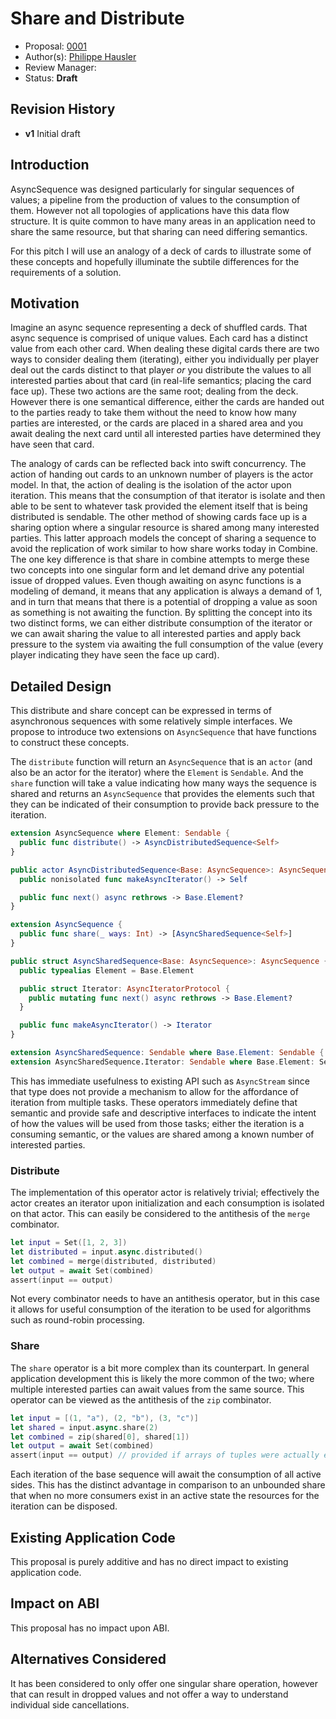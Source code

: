 # Share and Distribute

* Proposal: [0001](0001-share-distribute.md)
* Author(s): [Philippe Hausler](https://github.com/phausler)
* Review Manager: 
* Status: **Draft**

## Revision History
* **v1** Initial draft

## Introduction

AsyncSequence was designed particularly for singular sequences of values; a pipeline from the production of values to the consumption of them. However not all topologies of applications have this data flow structure. It is quite common to have many areas in an application need to share the same resource, but that sharing can need differing semantics.

For this pitch I will use an analogy of a deck of cards to illustrate some of these concepts and hopefully illuminate the subtile differences for the requirements of a solution.

## Motivation

Imagine an async sequence representing a deck of shuffled cards. That async sequence is comprised of unique values. Each card has a distinct value from each other card. When dealing these digital cards there are two ways to consider dealing them (iterating), either you individually per player deal out the cards distinct to that player _or_ you distribute the values to all interested parties about that card (in real-life semantics; placing the card face up). These two actions are the same root; dealing from the deck. However there is one semantical difference, either the cards are handed out to the parties ready to take them without the need to know how many parties are interested, or the cards are placed in a shared area and you await dealing the next card until all interested parties have determined they have seen that card.

The analogy of cards can be reflected back into swift concurrency. The action of handing out cards to an unknown number of players is the actor model. In that, the action of dealing is the isolation of the actor upon iteration. This means that the consumption of that iterator is isolate and then able to be sent to whatever task provided the element itself that is being distributed is sendable. The other method of showing cards face up is a sharing option where a singular resource is shared among many interested parties. This latter approach models the concept of sharing a sequence to avoid the replication of work similar to how share works today in Combine. The one key difference is that share in combine attempts to merge these two concepts into one singular form and let demand drive any potential issue of dropped values. Even though awaiting on async functions is a modeling of demand, it means that any application is always a demand of 1, and in turn that means that there is a potential of dropping a value as soon as something is not awaiting the function. By splitting the concept into its two distinct forms, we can either distribute consumption of the iterator or we can await sharing the value to all interested parties and apply back pressure to the system via awaiting the full consumption of the value (every player indicating they have seen the face up card).

## Detailed Design

This distribute and share concept can be expressed in terms of asynchronous sequences with some relatively simple interfaces. We propose to introduce two extensions on `AsyncSequence` that have functions to construct these concepts. 

The `distribute` function will return an `AsyncSequence` that is an `actor` (and also be an actor for the iterator) where the `Element` is `Sendable`. And the `share` function will take a value indicating how many ways the sequence is shared and returns an `AsyncSequence` that provides the elements such that they can be indicated of their consumption to provide back pressure to the iteration.

```swift
extension AsyncSequence where Element: Sendable {
  public func distribute() -> AsyncDistributedSequence<Self>
}

public actor AsyncDistributedSequence<Base: AsyncSequence>: AsyncSequence, AsyncIteratorProtocol {
  public nonisolated func makeAsyncIterator() -> Self

  public func next() async rethrows -> Base.Element?
}

extension AsyncSequence {
  public func share(_ ways: Int) -> [AsyncSharedSequence<Self>]
}

public struct AsyncSharedSequence<Base: AsyncSequence>: AsyncSequence {
  public typealias Element = Base.Element

  public struct Iterator: AsyncIteratorProtocol {
    public mutating func next() async rethrows -> Base.Element?
  }

  public func makeAsyncIterator() -> Iterator
}

extension AsyncSharedSequence: Sendable where Base.Element: Sendable { }
extension AsyncSharedSequence.Iterator: Sendable where Base.Element: Sendable { }
```

This has immediate usefulness to existing API such as `AsyncStream` since that type does not provide a mechanism to allow for the affordance of iteration from multiple tasks. These operators immediately define that semantic and provide safe and descriptive interfaces to indicate the intent of how the values will be used from those tasks; either the iteration is a consuming semantic, or the values are shared among a known number of interested parties.

### Distribute

The implementation of this operator actor is relatively trivial; effectively the actor creates an iterator upon initialization and each consumption is isolated on that actor. This can easily be considered to the antithesis of the `merge` combinator. 

```swift
let input = Set([1, 2, 3])
let distributed = input.async.distributed()
let combined = merge(distributed, distributed)
let output = await Set(combined)
assert(input == output)
```

Not every combinator needs to have an antithesis operator, but in this case it allows for useful consumption of the iteration to be used for algorithms such as round-robin processing. 

### Share

The `share` operator is a bit more complex than its counterpart. In general application development this is likely the more common of the two; where multiple interested parties can await values from the same source. This operator can be viewed as the antithesis of the `zip` combinator. 

```swift
let input = [(1, "a"), (2, "b"), (3, "c")]  
let shared = input.async.share(2)
let combined = zip(shared[0], shared[1])
let output = await Set(combined)
assert(input == output) // provided if arrays of tuples were actually equatable
```

Each iteration of the base sequence will await the consumption of all active sides. This has the distinct advantage in comparison to an unbounded share that when no more consumers exist in an active state the resources for the iteration can be disposed.

## Existing Application Code

This proposal is purely additive and has no direct impact to existing application code.

## Impact on ABI

This proposal has no impact upon ABI.

## Alternatives Considered

It has been considered to only offer one singular share operation, however that can result in dropped values and not offer a way to understand individual side cancellations.

